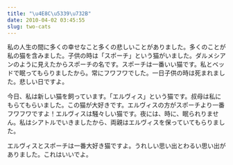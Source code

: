 ```yaml
---
title: "\u4E8C\u5339\u732B"
date: 2010-04-02 03:45:55
slug: two-cats
---
```

私の人生の間に多くの幸せなこと多くの悲しいことがありました。多くのことが私の猫を含みました。子供の時は「スポーチ」という猫がいました。ダルメシアンのように見えたからスポーチの名です。スポーチは一番いい猫です。私とベッドで眠ってもらりましたから。常にフワフワでした。一日子供の時は死まれました。悲しい日ですよ。

<!--more-->

今日、私は新しい猫を飼っています。「エルヴィス」という猫です。叔母は私にもらてもらいました。この猫が大好きです。エルヴィスの方がスポーチより一番フワフワですよ！エルヴィスは騒々しい猫です。夜には、時に、眠られりません。私はシアトルでいきましたから、両親はエルヴィスを保っていてもらりました。

エルヴィスとスポーチは一番大好き猫ですよ。うれしい思い出とわるい思い出がありました。これはいいでよ。
